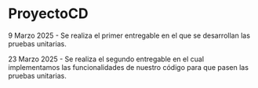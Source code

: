 # ProyectoCD
9 Marzo 2025 - Se realiza el primer entregable en el que se desarrollan las pruebas unitarias.

23 Marzo 2025 - Se realiza el segundo entregable en el cual implementamos las funcionalidades de nuestro código para que pasen las pruebas unitarias.
